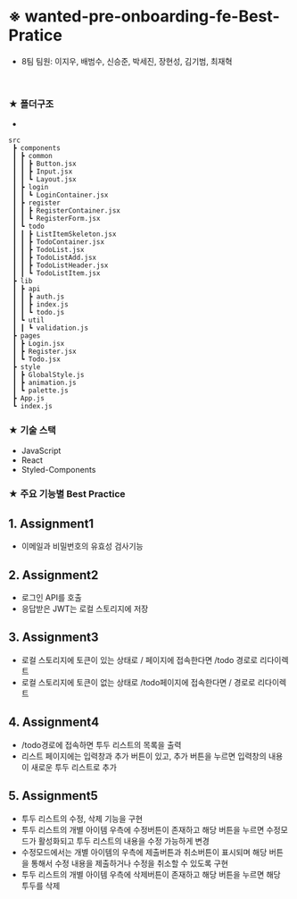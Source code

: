 # ※ wanted-pre-onboarding-fe-Best-Pratice

- 8팀 팀원: 이지우, 배범수, 신승준, 박세진, 장현성, 김기범, 최재혁

<br />

### ★ 폴더구조

-

```
src
 ┣ components
 ┃ ┣ common
 ┃ ┃ ┣ Button.jsx
 ┃ ┃ ┣ Input.jsx
 ┃ ┃ ┗ Layout.jsx
 ┃ ┣ login
 ┃ ┃ ┗ LoginContainer.jsx
 ┃ ┣ register
 ┃ ┃ ┣ RegisterContainer.jsx
 ┃ ┃ ┗ RegisterForm.jsx
 ┃ ┗ todo
 ┃ ┃ ┣ ListItemSkeleton.jsx
 ┃ ┃ ┣ TodoContainer.jsx
 ┃ ┃ ┣ TodoList.jsx
 ┃ ┃ ┣ TodoListAdd.jsx
 ┃ ┃ ┣ TodoListHeader.jsx
 ┃ ┃ ┗ TodoListItem.jsx
 ┣ lib
 ┃ ┣ api
 ┃ ┃ ┣ auth.js
 ┃ ┃ ┣ index.js
 ┃ ┃ ┗ todo.js
 ┃ ┗ util
 ┃ ┃ ┗ validation.js
 ┣ pages
 ┃ ┣ Login.jsx
 ┃ ┣ Register.jsx
 ┃ ┗ Todo.jsx
 ┣ style
 ┃ ┣ GlobalStyle.js
 ┃ ┣ animation.js
 ┃ ┗ palette.js
 ┣ App.js
 ┗ index.js
```

### ★ 기술 스택

- JavaScript
- React
- Styled-Components

### ★ 주요 기능별 Best Practice

## 1. Assignment1

- 이메일과 비밀번호의 유효성 검사기능

## 2. Assignment2

- 로그인 API를 호출
- 응답받은 JWT는 로컬 스토리지에 저장

## 3. Assignment3

- 로컬 스토리지에 토큰이 있는 상태로 / 페이지에 접속한다면 /todo 경로로 리다이렉트
- 로컬 스토리지에 토큰이 없는 상태로 /todo페이지에 접속한다면 / 경로로 리다이렉트

## 4. Assignment4

- /todo경로에 접속하면 투두 리스트의 목록을 출력
- 리스트 페이지에는 입력창과 추가 버튼이 있고, 추가 버튼을 누르면 입력창의 내용이 새로운 투두 리스트로 추가

## 5. Assignment5

- 투두 리스트의 수정, 삭제 기능을 구현
- 투두 리스트의 개별 아이템 우측에 수정버튼이 존재하고 해당 버튼을 누르면 수정모드가 활성화되고 투두 리스트의 내용을 수정 가능하게 변경
- 수정모드에서는 개별 아이템의 우측에 제출버튼과 취소버튼이 표시되며 해당 버튼을 통해서 수정 내용을 제출하거나 수정을 취소할 수 있도록 구현
- 투두 리스트의 개별 아이템 우측에 삭제버튼이 존재하고 해당 버튼을 누르면 해당 투두를 삭제
